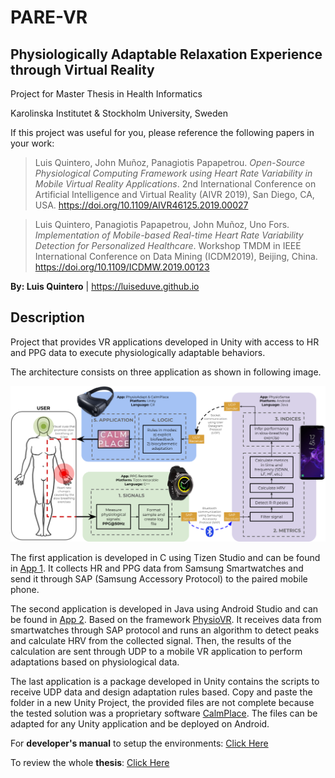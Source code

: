 # PARE-VR
## Physiologically Adaptable Relaxation Experience through Virtual Reality

Project for Master Thesis in Health Informatics

Karolinska Institutet & Stockholm University, Sweden

If this project was useful for you, please reference the following papers in your work:

> Luis Quintero, John Muñoz, Panagiotis Papapetrou. *Open-Source Physiological Computing Framework using Heart Rate Variability in Mobile Virtual Reality Applications*. 2nd International Conference on Artificial Intelligence and Virtual Reality (AIVR 2019), San Diego, CA, USA. <https://doi.org/10.1109/AIVR46125.2019.00027>

> Luis Quintero, Panagiotis Papapetrou, John Muñoz, Uno Fors. *Implementation of Mobile-based Real-time Heart Rate Variability Detection for Personalized Healthcare*. Workshop TMDM in IEEE International Conference on Data Mining (ICDM2019), Beijing, China. <https://doi.org/10.1109/ICDMW.2019.00123>

**By: Luis Quintero** | https://luiseduve.github.io

## Description
Project that provides VR applications developed in Unity with access to HR and PPG data to execute physiologically adaptable behaviors.

The architecture consists on three application as shown in following image.

![Technical Architecture](https://github.com/luiseduve/pare-vr/blob/master/docs/img/TechnicalArchitecture.png)

The first application is developed in C using Tizen Studio and can be found in [App 1](App1_Tizen_PPG-Recorder/). It collects HR and PPG data from Samsung Smartwatches and send it through SAP (Samsung Accessory Protocol) to the paired mobile phone.

The second application is developed in Java using Android Studio and can be found in [App 2](App2_PhysioSense_v2/). Based on the framework [PhysioVR](https://github.com/PhysioTools/PhysioVR). It receives data from smartwatches through SAP protocol and runs an algorithm to detect peaks and calculate HRV from the collected signal. Then, the results of the calculation are sent through UDP to a mobile VR application to perform adaptations based on physiological data.

The last application is a package developed in Unity contains the scripts to receive UDP data and design adaptation rules based. Copy and paste the folder in a new Unity Project, the provided files are not complete because the tested solution was a proprietary software [CalmPlace](https://mimerse.com/products/calm-place/). The files can be adapted for any Unity application and be deployed on Android.

For **developer's manual** to setup the environments: [Click Here](docs/Brief-DevGuide-PARE-VR.pdf)

To review the whole **thesis**: [Click Here](http://luiseduve.github.io/files/2019_MasterThesis_LuisQuintero.pdf)
